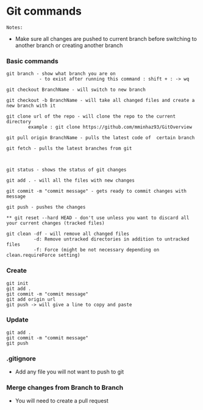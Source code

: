# Git commands

`Notes:`
- Make sure all changes are pushed to current branch before switching to another branch or creating another branch

### Basic commands
```
git branch - show what branch you are on 
            - to exist after running this command : shift + : -> wq

git checkout BranchName - will switch to new branch
            
git checkout -b BranchName - will take all changed files and create a new branch with it
            
git clone url of the repo - will clone the repo to the current directory
        example : git clone https://github.com/mminhaz93/GitOverview     
        
git pull origin BranchName - pulls the latest code of  certain branch

git fetch - pulls the latest branches from git



git status - shows the status of git changes

git add . - will all the files with new changes

git commit -m "commit message" - gets ready to commit changes with message

git push - pushes the changes

** git reset --hard HEAD - don't use unless you want to discard all your current changes (tracked files)

git clean -df - will remove all changed files 
          -d: Remove untracked directories in addition to untracked files
          -f: Force (might be not necessary depending on clean.requireForce setting)     
```

### Create
```
git init
git add .
git commit -m "commit message"
git add origin url
git push -> will give a line to copy and paste
```

### Update
```
git add .
git commit -m "commit message"
git push
```

### .gitignore
- Add any file you will not want to push to git 

### Merge changes from Branch to Branch 
- You will need to create a pull request


